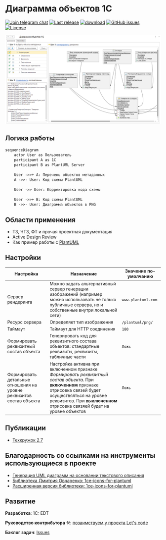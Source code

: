 # Диаграмма объектов 1С

[![Join telegram chat](https://img.shields.io/badge/chat-telegram-blue?style=flat&logo=telegram)](https://t.me/simplelogic)
[![Last release](https://img.shields.io/github/v/release/plastinin/diagramobject?include_prereleases&label=last%20release&style=badge)](https://github.com/plastinin/diagramobject/releases/latest)
[![download](https://img.shields.io/github/downloads/plastinin/diagramobject/total)](https://github.com/plastinin/diagramobject/releases/download/latest/)
[![GitHub issues](https://img.shields.io/github/issues-raw/plastinin/diagramobject?style=badge)](https://github.com/plastinin/diagramobject/issues)
[![License](https://img.shields.io/github/license/plastinin/diagramobject?style=badge)](https://github.com/plastinin/diagramobject/blob/master/LICENSE)

![](img/main_window.png)

## Логика работы

```mermaid
sequenceDiagram
    actor User as Пользователь
    participant A as 1C 
    participant B as PlantUML Server 

    User ->>+ A: Перечень объектов метаданных
    A ->>- User: Код схемы PlantUML

    User ->> User: Корректировка кода схемы

    User ->>+ B: Код схемы PlantUML
    B ->>- User: Диаграмма объектов в PNG
```

## Области применения

- ТЗ, ЧТЗ, ФТ и прочая проектная документация
- Active Design Review
- Как пример работы с [PlantUML](https://plantuml.com/)

## Настройки


Настройка | Назначение | Значение по-умолчанию
---------|----------|---------
 Сервер рендеринга |  Можно задать альтернативный сервер генерации изображений (например можно использовать не только публичные сервера, но и собственные внутри локальной сети) | `www.plantuml.com`
 Ресурс сервера | Определяет тип изображения | `/plantuml/png/`
 Таймаут | Таймаут для HTTP соединения | `180`
Формировать реквизитный состав объекта |  Генерировать код для реквизитного состава объектов: стандартные реквизиты, реквизиты, табличные части| `Ложь`
Формировать детальные отношения на уровне реквизитов состав объекта |  Настройка активна при включенном признаке _Формировать реквизитный состав объекта_. При **включенном** признаке отрисовка связей будет осуществялться на уровне реквизитов. При **выключенном** отрисовка связяей будет на уровне объектов | `Ложь`

## Публикации

- [Техкружок 2.7](https://www.youtube.com/watch?v=psK2fZUtbf4)

## Благодарность со ссылками на инструменты использующиеся в проекте

- [Генерация UML диаграмм на основании текстового описания](https://infostart.ru/public/1513591/)
- [Библиотека Дмитрия Овчаренко: 1ce-icons-for-plantuml](https://github.com/ovcharenko-di/1ce-icons-for-plantuml)
- [Расширенная версия библиотеки: 1ce-icons-for-plantuml](https://github.com/plastinin/1ce-icons-for-plantuml)

## Развитие

**Разработка**: 1С: EDT

**Руководство контрибьтора** ⚒: [позаимствуем у проекта Let's code](https://github.com/plastinin/let-s-code/blob/develop/docs/README.md)

**Бэклог задач**: [Issues](https://github.com/plastinin/diagramobject/issues)